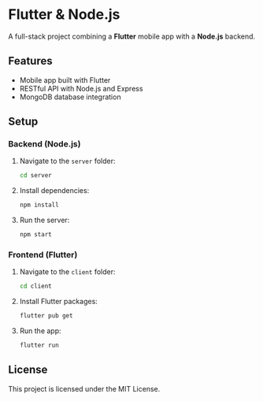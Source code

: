# Flutter & Node.js 

A full-stack project combining a **Flutter** mobile app with a **Node.js** backend.

## Features

- Mobile app built with Flutter
- RESTful API with Node.js and Express
- MongoDB database integration
  
## Setup

### Backend (Node.js)

1. Navigate to the `server` folder:
   ```bash
   cd server
   ```

2. Install dependencies:
   ```bash
   npm install
   ```

3. Run the server:
   ```bash
   npm start
   ```

### Frontend (Flutter)

1. Navigate to the `client` folder:
   ```bash
   cd client
   ```

2. Install Flutter packages:
   ```bash
   flutter pub get
   ```

3. Run the app:
   ```bash
   flutter run
   ```

## License

This project is licensed under the MIT License.
```
